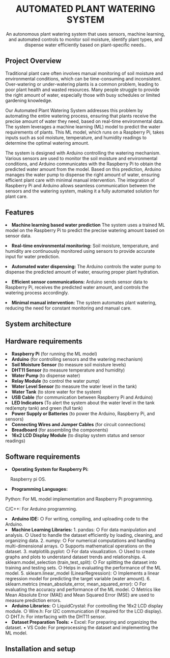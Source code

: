 <h1 align="center">AUTOMATED PLANT WATERING SYSTEM</h1>
<p align="center">An autonomous plant watering system that uses sensors, machine learning, and automated controls to monitor soil moisture, identify plant types, and dispense water efficiently based on plant-specific needs..</p>

<h2>Project Overview</h2>
<p>
  Traditional plant care often involves manual monitoring of soil moisture and environmental conditions, which can be time-consuming and inconsistent. Over-watering or under-watering plants is a common problem, leading to poor plant health and wasted resources. Many people struggle to provide the right amount of water, especially those with busy schedules or limited gardening knowledge.
</p>
<p>
Our Automated Plant Watering System addresses this problem by automating the entire watering process, ensuring that plants receive the precise amount of water they need, based on real-time environmental data. The system leverages a machine learning (ML) model to predict the water requirements of plants. This ML model, which runs on a Raspberry Pi, takes inputs such as soil moisture, temperature, and humidity readings to determine the optimal watering amount.
</p>
<p>
The system is designed with Arduino controlling the watering mechanism. Various sensors are used to monitor the soil moisture and environmental conditions, and Arduino communicates with the Raspberry Pi to obtain the predicted water amount from the model. Based on this prediction, Arduino manages the water pump to dispense the right amount of water, ensuring efficient plant care with minimal manual intervention. The integration of Raspberry Pi and Arduino allows seamless communication between the sensors and the watering system, making it a fully automated solution for plant care.
</p>
<h2>Features</h2>
<p>
<li><strong>Machine learning based water prediction</strong>
The system uses a trained ML model on the Raspberry Pi to predict the precise watering amount based on sensor data.
</p>
<p>
<li><strong>Real-time environmental monitoring:</strong>
Soil moisture, temperature, and humidity are continuously monitored using sensors to provide accurate input for water prediction.
</p>
<p>
<li><strong>Automated water dispensing:</strong>
The Arduino controls the water pump to dispense the predicted amount of water, ensuring proper plant hydration.
</p>
<p>
<li><strong>Efficient sensor communications:</strong>
Arduino sends sensor data to Raspberry Pi, receives the predicted water amount, and controls the watering process accordingly.
</p>
<p>
<li><strong>Minimal manual intervention:</strong>
The system automates plant watering, reducing the need for constant monitoring and manual care.
</p>

<h2>System architecture</h2>
<p>
  
   

<h2>Hardware requirements</h2>
<p>
<li><strong>Raspberry Pi</strong> (for running the ML model)
<li><strong>Arduino</strong>  (for controlling sensors and the watering mechanism)
<li><strong>Soil Moisture Sensor</strong>  (to measure soil moisture levels)
<li><strong>DHT11 Sensor </strong> (to measure temperature and humidity)
<li><strong>Water Pump </strong> (to dispense water)
<li><strong>Relay Module</strong>  (to control the water pump)
<li><strong>Water Level Sensor </strong> (to measure the water level in the tank)
<li><strong>Water Tank</strong>  (to store water for the system)
<li><strong>USB Cable</strong>  (for communication between Raspberry Pi and Arduino)
<li><strong>LED Indicators</strong>  (To alert the system about the water level in the tank red(empty tank) and green (full tank)
<li><strong>Power Supply or Batteries</strong>  (to power the Arduino, Raspberry Pi, and sensors)
<li><strong>Connecting Wires and Jumper Cables</strong>  (for circuit connections)
<li><strong>Breadboard</strong> (for assembling the components)
<li><strong>16x2 LCD Display Module</strong>  (to display system status and sensor readings)

<h2>Software requirements</h2>
<p>
<li><strong>Operating System for Raspberry Pi:</strong>
</p>
<p>
	&nbsp;&nbsp;&nbsp;&nbsp;Raspberry pi OS.
<li><strong>Programming Languages:</strong>
</p>
<p>
		Python: For ML model implementation and Raspberry Pi programming.
</p>
<p>
		C/C++: For Arduino programming.
<li><strong>Arduino IDE:</strong>
		○ For writing, compiling, and uploading code to the Arduino.
<li><strong>Machine Learning Libraries:</strong>
	  1. pandas:
		  ○ For data manipulation and analysis.
		  ○ Used to handle the dataset efficiently by loading, cleaning, and organizing data.
	  2. numpy:
		  ○ For numerical computations and handling multi-dimensional arrays.
		  ○ Supports mathematical operations on the dataset.
	  3. matplotlib.pyplot:
		  ○ For data visualization.
		  ○ Used to create graphs and plots to understand dataset trends and relationships.
	  4. sklearn.model_selection (train_test_split):
		  ○ For splitting the dataset into training and testing sets.
		  ○ Helps in evaluating the performance of the ML model.
	  5. sklearn.linear_model (LinearRegression):
		  ○ Implements a linear regression model for predicting the target variable (water amount).
	  6. sklearn.metrics (mean_absolute_error, mean_squared_error):
		  ○ For evaluating the accuracy and performance of the ML model.
		  ○ Metrics like Mean Absolute Error (MAE) and Mean Squared Error (MSE) are used to measure         prediction errors.
<li><strong>Arduino Libraries:</strong>
		○ LiquidCrystal: For controlling the 16x2 LCD display module.
		○ Wire.h: For I2C communication (if required for the LCD display).
		○ DHT.h: For interfacing with the DHT11 sensor.
<li><strong>Dataset Preparation Tools:</strong>
	• Excel: For preparing and organizing the dataset.
	• VS Code: For preprocessing the dataset and implementing the ML model.

 
<h2>Installation and setup</h2>
<p>
